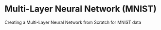 # Multi-Layer Neural Network (MNIST)
 Creating a Multi-Layer Neural Network from Scratch for MNIST data
